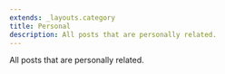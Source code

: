 ```yaml
---
extends: _layouts.category
title: Personal
description: All posts that are personally related.
---
```


All posts that are personally related.